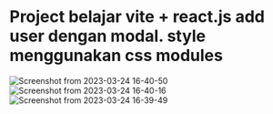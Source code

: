 # Project belajar vite + react.js add user dengan modal. style menggunakan css modules

![Screenshot from 2023-03-24 16-40-50](https://user-images.githubusercontent.com/74364395/227485733-adba6174-8413-4a84-85e0-7259ae6aa743.png)
![Screenshot from 2023-03-24 16-40-16](https://user-images.githubusercontent.com/74364395/227485872-309b7c2b-8347-4fd4-9618-2e87443ea7d4.png)
![Screenshot from 2023-03-24 16-39-49](https://user-images.githubusercontent.com/74364395/227485885-175da192-d1c5-4455-a254-65e37847b14e.png)



